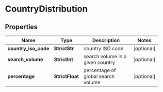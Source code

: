 # CountryDistribution


## Properties

| Name | Type | Description | Notes |
|------------ | ------------- | ------------- | -------------|
**country_iso_code** | **StrictStr** | country ISO code |[optional]|
**search_volume** | **StrictInt** | search volume in a given country |[optional]|
**percentage** | **StrictFloat** | percentage of global search volume |[optional]|